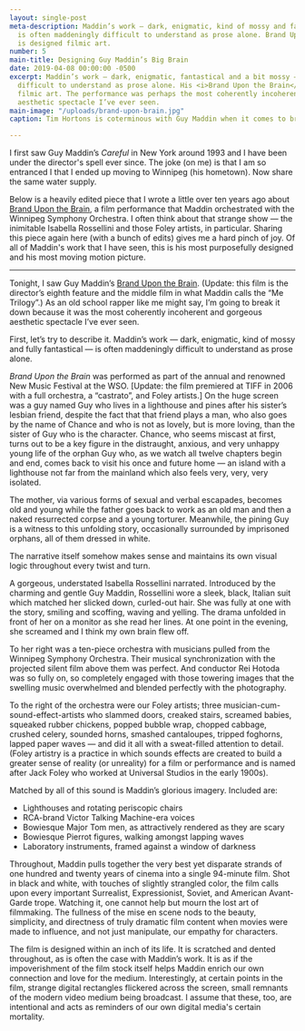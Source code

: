 ```yaml
---
layout: single-post
meta-description: Maddin’s work — dark, enigmatic, kind of mossy and fantastical —
  is often maddeningly difficult to understand as prose alone. Brand Upon the Brain
  is designed filmic art.
number: 5
main-title: Designing Guy Maddin’s Big Brain
date: 2019-04-08 00:00:00 -0500
excerpt: Maddin’s work — dark, enigmatic, fantastical and a bit mossy — is often maddeningly
  difficult to understand as prose alone. His <i>Brand Upon the Brain</i> is designed
  filmic art. The performance was perhaps the most coherently incoherent and gorgeous
  aesthetic spectacle I’ve ever seen.
main-image: "/uploads/brand-upon-brain.jpg"
caption: Tim Hortons is coterminous with Guy Maddin when it comes to brands on brains.

---
```

I first saw Guy Maddin’s _Careful_ in New York around 1993 and I have been under the director's spell ever since. The joke (on me) is that I am so entranced I that I ended up moving to Winnipeg (his hometown). Now share the same water supply.

Below is a heavily edited piece that I wrote a little over ten years ago about [Brand Upon the Brain](https://www.criterion.com/films/746-brand-upon-the-brain), a film performance that Maddin orchestrated with the Winnipeg Symphony Orchestra. I often think about that strange show — the inimitable Isabella Rossellini and those Foley artists, in particular. Sharing this piece again here (with a bunch of edits) gives me a hard pinch of joy. Of all of Maddin's work that I have seen, this is his most purposefully designed and his most moving motion picture.

<hr />

Tonight, I saw Guy Maddin’s <a href="https://www.criterion.com/films/746-brand-upon-the-brain">Brand Upon the Brain</a>. (Update: this film is the director’s eighth feature and the middle film in what Maddin calls the “Me Trilogy”.) As an old school rapper like me might say, I’m going to break it down because it was the most coherently incoherent and gorgeous aesthetic spectacle I’ve ever seen.

First, let’s try to describe it. Maddin’s work — dark, enigmatic, kind of mossy and fully fantastical — is often maddeningly difficult to understand as prose alone.

<em>Brand Upon the Brain</em> was performed as part of the annual and renowned New Music Festival at the WSO. \[Update: the film premiered at TIFF in 2006 with a full orchestra, a “castrato”, and Foley artists.\] On the huge screen was a guy named Guy who lives in a lighthouse and pines after his sister’s lesbian friend, despite the fact that that friend plays a man, who also goes by the name of Chance and who is not as lovely, but is more loving, than the sister of Guy who is the character. Chance, who seems miscast at first, turns out to be a key figure in the distraught, anxious, and very unhappy young life of the orphan Guy who, as we watch all twelve chapters begin and end, comes back to visit his once and future home — an island with a lighthouse not far from the mainland which also feels very, very, very isolated.

The mother, via various forms of sexual and verbal escapades, becomes  old and young while the father goes back to work as an old man and then a naked resurrected corpse and a young torturer. Meanwhile, the pining Guy is a witness to this unfolding story, occasionally surrounded by imprisoned orphans, all of them dressed in white.

The narrative itself somehow makes sense and maintains its own visual logic throughout every twist and turn.

A gorgeous, understated Isabella Rossellini narrated. Introduced by the charming and gentle Guy Maddin, Rossellini wore a sleek, black, Italian suit which matched her slicked down, curled-out hair. She was fully at one with the story, smiling and scoffing, waving and yelling. The drama unfolded in front of her on a monitor as she read her lines. At one point in the evening, she screamed and I think my own brain flew off.

To her right was a ten-piece orchestra with musicians pulled from the  Winnipeg Symphony Orchestra. Their musical synchronization with the projected silent film above them was perfect. And conductor Rei Hotoda was so fully on, so completely engaged with those towering images that the swelling music overwhelmed and blended perfectly with the photography.

To the right of the orchestra were our Foley artists; three musician-cum-sound-effect-artists who slammed doors, creaked stairs, screamed babies, squeaked rubber chickens, popped bubble wrap, chopped cabbage, crushed celery, sounded horns, smashed cantaloupes, tripped foghorns, lapped paper waves — and did it all with a sweat-filled attention to detail. (Foley artistry is a practice in which sounds effects are created to build a greater sense of reality (or unreality) for a film or performance and is named after Jack Foley who worked at Universal Studios in the early 1900s).

Matched by all of this sound is Maddin’s glorious imagery. Included are:

* Lighthouses and rotating periscopic chairs
* RCA-brand Victor Talking Machine-era voices
* Bowiesque Major Tom men, as attractively rendered as they are scary
* Bowiesque Pierrot figures, walking amongst lapping waves
* Laboratory instruments, framed against a window of darkness

Throughout, Maddin pulls together the very best yet disparate strands of one hundred and twenty years of cinema into a single 94-minute film. Shot in black and white, with touches of slightly strangled color, the film calls upon every important Surrealist, Expressionist, Soviet, and American Avant-Garde trope. Watching it, one cannot help but mourn the lost art of filmmaking. The fullness of the mise en scene nods to the beauty, simplicity, and directness of truly dramatic film content when movies were made to influence, and not just manipulate, our empathy for characters.

The film is designed within an inch of its life. It is scratched and dented throughout, as is often the case with Maddin’s work. It is as if the impoverishment of the film stock itself helps Maddin enrich our own connection and love for the medium. Interestingly, at certain points in the film, strange digital rectangles flickered across the screen, small remnants of the modern video medium being broadcast. I assume that these, too, are intentional and acts as reminders of our own digital media's certain mortality.